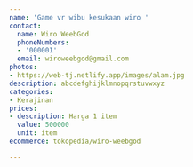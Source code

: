 ```yaml
---
name: 'Game vr wibu kesukaan wiro '
contact:
  name: Wiro WeebGod
  phoneNumbers:
  - '000001'
  email: wiroweebgod@gmail.com
photos:
- https://web-tj.netlify.app/images/alam.jpg
description: abcdefghijklmnopqrstuvwxyz
categories:
- Kerajinan
prices:
- description: Harga 1 item
  value: 500000
  unit: item
ecommerce: tokopedia/wiro-weebgod

---
```

